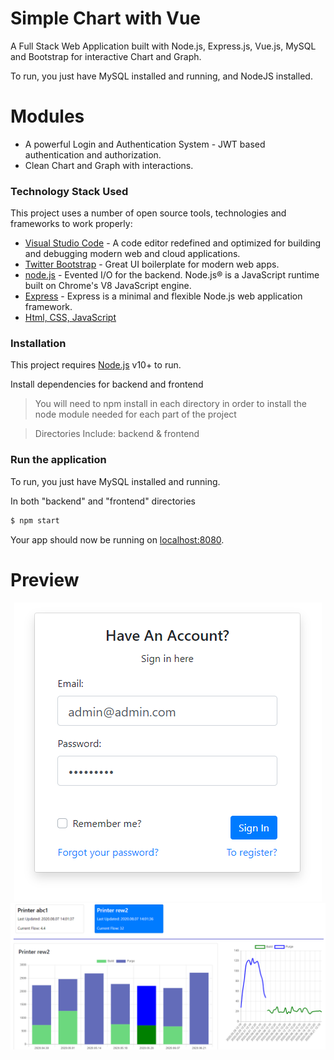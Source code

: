 # Simple Chart with Vue

A Full Stack Web Application built with Node.js, Express.js, Vue.js, MySQL and Bootstrap for interactive Chart and Graph.

To run, you just have MySQL installed and running, and NodeJS installed.

# Modules

  - A powerful Login and Authentication System - JWT based authentication and authorization.
  - Clean Chart and Graph with interactions.

### Technology Stack Used

This project uses a number of open source tools, technologies and frameworks to work properly:

* [Visual Studio Code](https://code.visualstudio.com) - A code editor redefined and optimized for building and debugging modern web and cloud applications. 
* [Twitter Bootstrap](https://www.getbootstrap.com) - Great UI boilerplate for modern web apps.
* [node.js](https://www.nodejs.org) - Evented I/O for the backend. Node.js® is a JavaScript runtime built on Chrome's V8 JavaScript engine.
* [Express](https://www.expressjs.com) - Express is a minimal and flexible Node.js web application framework.
* [Html, CSS, JavaScript](#)

### Installation

This project requires [Node.js](https://nodejs.org/) v10+ to run.

Install dependencies for backend and frontend

> You will need to npm install in each directory in order to install the node module needed for each part of the project

> Directories Include: backend & frontend

### Run the application

To run, you just have MySQL installed and running.

In both "backend" and "frontend" directories

```bash
$ npm start
```

Your app should now be running on [localhost:8080](localhost:8080).

# Preview

<p align="center">
  <img src="./img/vue_login.PNG">
  <img src="./img/vue_chart.PNG">
</p>
